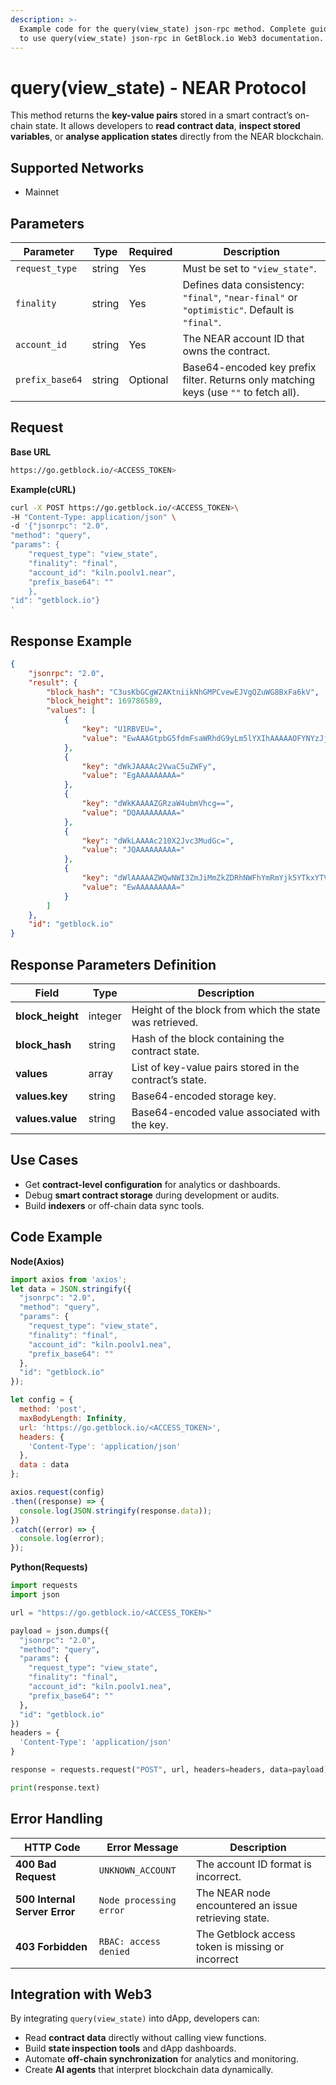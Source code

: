 ```yaml
---
description: >-
  Example code for the query(view_state) json-rpc method. Сomplete guide on how
  to use query(view_state) json-rpc in GetBlock.io Web3 documentation.
---
```


# query(view\_state) - NEAR Protocol

This method returns the **key-value pairs** stored in a smart contract’s on-chain state.
It allows developers to **read contract data**, **inspect stored variables**, or **analyse application states** directly from the NEAR blockchain.


## Supported Networks

 - Mainnet
 
 ## Parameters 

| **Parameter**     | **Type** | **Required** | **Description**                                                                       |
| ----------------- | -------- | ------------ | ------------------------------------------------------------------------------------- |
| `request_type`  | string   | Yes        | Must be set to `"view_state"`.                                                        |
| `finality`      | string   | Yes     | Defines data consistency: `"final"`, `"near-final"` or `"optimistic"`. Default is `"final"`.          |
| `account_id`   | string   | Yes        | The NEAR account ID that owns the contract.                                           |
| `prefix_base64` | string   | Optional     | Base64-encoded key prefix filter. Returns only matching keys (use `""` to fetch all). |

## Request

**Base URL**

```bash
https://go.getblock.io/<ACCESS_TOKEN>
```
**Example(cURL)**

```bash
curl -X POST https://go.getblock.io/<ACCESS_TOKEN>\
-H "Content-Type: application/json" \
-d '{"jsonrpc": "2.0",
"method": "query",
"params": {
    "request_type": "view_state", 
    "finality": "final", 
    "account_id": "kiln.poolv1.near",
    "prefix_base64": ""
    },
"id": "getblock.io"}
'
```

## Response Example

```json
{
    "jsonrpc": "2.0",
    "result": {
        "block_hash": "C3usKbGCgW2AKtniikNhGMPCvewEJVgQZuWG8BxFa6kV",
        "block_height": 169786589,
        "values": [
            {
                "key": "U1RBVEU=",
                "value": "EwAAAGtpbG5fdmFsaWRhdG9yLm5lYXIhAAAAAOFYNYzJjjco+fLi0fJgla9B4s+AMVVdTepWc9pwE5wYdg4AAAAAAABQ4axFY8Ct82YE5ctMAAAAZzmi/dlPKeusHd/LTAAAAGc5ov3ZTynrrB3fy0wAAABkAAAAZAAAAAIAAAB1aU0AAAAAAAAAAgAAAHVrTQAAAAAAAAACAAAAdXYA"
            },
            {
                "key": "dWkJAAAAc2VwaC5uZWFy",
                "value": "EgAAAAAAAAA="
            },
            {
                "key": "dWkKAAAAZGRzaW4ubmVhcg==",
                "value": "DQAAAAAAAAA="
            },
            {
                "key": "dWkLAAAAc210X2Jvc3MudGc=",
                "value": "JQAAAAAAAAA="
            },
            {
                "key": "dWlAAAAAZWQwNWI3ZmJiMmZkZDRhNWFhYmRmYjk5YTkxYTVjYzQzNjc3ZGE2MmU3NGFkOGUyMTI4MjAxYTNjYjVhMGRlYQ==",
                "value": "EwAAAAAAAAA="
            }
        ]
    },
    "id": "getblock.io"
}
```

## Response Parameters Definition

| **Field**        | **Type** | **Description**                                         |
| ---------------- | -------- | ------------------------------------------------------- |
| **block_height** | integer  | Height of the block from which the state was retrieved. |
| **block_hash**   | string   | Hash of the block containing the contract state.        |
| **values**       | array    | List of key-value pairs stored in the contract’s state. |
| **values.key**   | string   | Base64-encoded storage key.                             |
| **values.value** | string   | Base64-encoded value associated with the key.           |


## Use Cases

- Get **contract-level configuration** for analytics or dashboards.
- Debug **smart contract storage** during development or audits.
- Build **indexers** or off-chain data sync tools.

## Code Example

**Node(Axios)**
```js
import axios from 'axios';
let data = JSON.stringify({
  "jsonrpc": "2.0",
  "method": "query",
  "params": {
    "request_type": "view_state",
    "finality": "final",
    "account_id": "kiln.poolv1.nea",
    "prefix_base64": ""
  },
  "id": "getblock.io"
});

let config = {
  method: 'post',
  maxBodyLength: Infinity,
  url: 'https://go.getblock.io/<ACCESS_TOKEN>',
  headers: { 
    'Content-Type': 'application/json'
  },
  data : data
};

axios.request(config)
.then((response) => {
  console.log(JSON.stringify(response.data));
})
.catch((error) => {
  console.log(error);
});

```
**Python(Requests)**
  ```python
  import requests
  import json
  
  url = "https://go.getblock.io/<ACCESS_TOKEN>"
  
  payload = json.dumps({
    "jsonrpc": "2.0",
    "method": "query",
    "params": {
      "request_type": "view_state",
      "finality": "final",
      "account_id": "kiln.poolv1.nea",
      "prefix_base64": ""
    },
    "id": "getblock.io"
  })
  headers = {
    'Content-Type': 'application/json'
  }
  
  response = requests.request("POST", url, headers=headers, data=payload)
  
  print(response.text)
  
   ```
## Error Handling

| **HTTP Code**                 | **Error Message**              | **Description**                                      |
| ----------------------------- | ------------------------------ | ---------------------------------------------------- |
| **400 Bad Request**           | `UNKNOWN_ACCOUNT`           | The account ID format is incorrect.                  |
| **500 Internal Server Error** | `Node processing error`        | The NEAR node encountered an issue retrieving state. |
| **403 Forbidden**   | `RBAC: access denied` | The Getblock access token is missing or incorrect                |


## Integration with Web3

By integrating `query(view_state)` into dApp, developers can:

* Read **contract data** directly without calling view functions.
* Build **state inspection tools** and dApp dashboards.
* Automate **off-chain synchronization** for analytics and monitoring.
* Create **AI agents** that interpret blockchain data dynamically.
